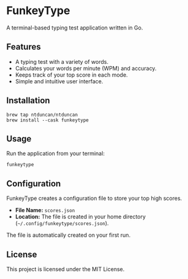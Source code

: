 # FunkeyType

A terminal-based typing test application written in Go.

## Features

-   A typing test with a variety of words.
-   Calculates your words per minute (WPM) and accuracy.
-   Keeps track of your top score in each mode.
-   Simple and intuitive user interface.

## Installation
```
brew tap ntduncan/ntduncan
brew install --cask funkeytype
```

## Usage

Run the application from your terminal:

```
funkeytype
```

## Configuration

FunkeyType creates a configuration file to store your top high scores.

-   **File Name:** `scores.json`
-   **Location:** The file is created in your home directory (`~/.config/funkeytype/scores.json`).

The file is automatically created on your first run.

## License

This project is licensed under the MIT License.
